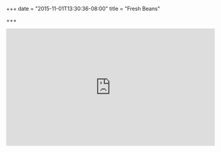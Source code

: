 +++
date = "2015-11-01T13:30:36-08:00"
title = "Fresh Beans"

+++

<iframe width="560" height="315" src="https://www.youtube.com/embed/_RQUNZ522Rg" frameborder="0" allowfullscreen></iframe>
